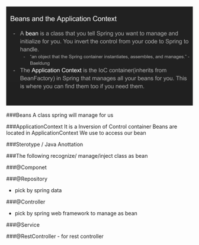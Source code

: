 ![img.png](img.png)

###Beans
A class spring will manage for us

###ApplicationContext
It is a Inversion of Control container
Beans are located in ApplicationContext
We use to access our bean


###Sterotype / Java Anottation

###The following recognize/ manage/inject class as bean

###@Componet

###@Repository 
- pick by spring data

###@Controller 
- pick by spring web framework to manage as bean

###@Service

###@RestController - for rest controller